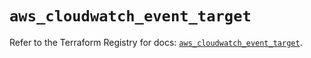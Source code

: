 # `aws_cloudwatch_event_target`

Refer to the Terraform Registry for docs: [`aws_cloudwatch_event_target`](https://registry.terraform.io/providers/hashicorp/aws/6.16.0/docs/resources/cloudwatch_event_target).
